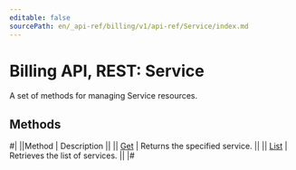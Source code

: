 ```yaml
---
editable: false
sourcePath: en/_api-ref/billing/v1/api-ref/Service/index.md
---
```


# Billing API, REST: Service

A set of methods for managing Service resources.

## Methods

#|
||Method | Description ||
|| [Get](get.md) | Returns the specified service. ||
|| [List](list.md) | Retrieves the list of services. ||
|#
